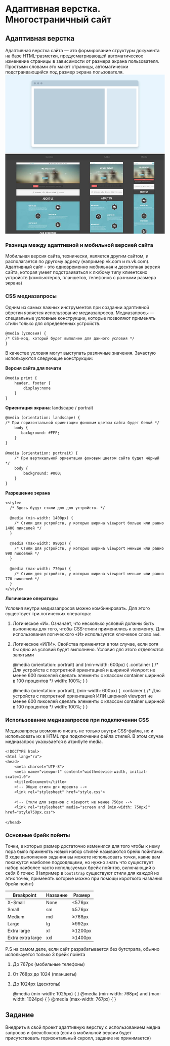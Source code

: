 # Адаптивная верстка. Многостраничный сайт

## Адаптивная верстка

Адаптивная верстка сайта — это формирование структуры документа на базе HTML-разметки, предусматривающей автоматическое
изменение страницы в зависимости от размера экрана пользователя. Простыми словами это макет страницы, автоматически
подстраивающийся под размер экрана пользователя.
![](assets/adaptive.gif)
![](assets/responsive_layout.jpg)

### Разница между адаптивной и мобильной версией сайта

Мобильная версия сайта, технически, является другим сайтом, и располагается по другому адресу (например vk.com и
m.vk.com). Адаптивный сайт - это одновременно мобильная и десктопная версия сайта, которая умеет подстраиваться к любому
типу клиентских устройств (компьютеров, планшетов, телефонов с разными размера экрана)

### CSS медиазапросы

Одним из самых важных инструментов при создании адаптивной вёрстки является использование медиазапросов. Медиазапросы —
специальные условные конструкции, которые позволяют применять стили только для определённых устройств.

    @media (условия) {
    /* CSS-код, который будет выполнен для данного условия */
    }

В качестве условия могут выступать различные значения. Зачастую используются следующие конструкции:

**Версия сайта для печати**

    @media print {
        header, footer {
            display:none
        }
    }

**Ориентация экрана**: landscape / portrait

    @media (orientation: landscape) {
    /* При горизонтальной ориентации фоновым цветом сайта будет белый */
        body {
           background: #FFF;
        }
    }
        
    @media (orientation: portrait) {
        /* При вертикальной ориентации фоновым цветом сайта будет чёрный */
        body {
            background: #000;
        }
    }

**Разрешение экрана**

    <style>
      /* Здесь будут стили для для устройств. */

      @media (min-width: 1400px) {
        /* Стили для устройств, у которых ширина viewport больше или равно 1400 пикселей */
      }
 
      @media (max-width: 990px) {
        /* Стили для устройств, у которых ширина viewport меньше или равно 990 пикселей */
      }
    
      @media (max-width: 770px) {
        /* Стили для устройств, у которых ширина viewport меньше или равно 770 пикселей */
      }
    </style>

**Логические операторы**

Условия внутри медиазапросов можно комбинировать. Для этого существует три логических оператора:

1. Логическое «И». Означает, что несколько условий должны быть выполнены для того, чтобы CSS-стили применились к
   элементу. Для использования логического «И» используется ключевое слово `and`.
2. Логическое «ИЛИ». Свойства применятся в том случае, если хотя бы одно из условий будет выполнено. Условия для этого
   отделяются запятыми


      @media (orientation: portrait) and (min-width: 600px) {
         .container { /* Для устройств с портретной ориентацией и
         шириной viewport не менее 600 пикселей сделать элементы с классом container шириной в 100 процентов */ 
            width: 100%;
         }
      }
   
      @media (orientation: portrait), (min-width: 600px) {
         .container { /* Для устройств с портретной ориентацией ИЛИ
         шириной viewport не менее 600 пикселей сделать элементы с классом container шириной в 100 процентов */
            width: 100%;
         }
      }

### Использование медиазапросов при подключении CSS

Медиазапросы возможно писать не только внутри CSS-файла, но и использовать их в HTML при подключении файла стилей. В
этом случае медиазапрос указывается в атрибуте media.

    <!DOCTYPE html>
    <html lang="ru">
    <head>
        <meta charset="UTF-8">
        <meta name="viewport" content="width=device-width, initial-scale=1.0">
        <title>Document</title>
        <!-- Общие стили для проекта -->
        <link rel="stylesheet" href="style.css">
    
        <!-- Стили для экранов с viewport не менее 750px -->
        <link rel="stylesheet" media="screen and (min-width: 750px)" href="style750px.css">
    
    </head>

### Основные брейк пойнты

Точки, в которых размер достаточно изменился для того чтобы к нему пора было применять новый набор стилей называются
брейк пойнтами. В ходе выполнения задания вы можете использовать точки, какие вам покажутся наиболее подходящими, но
нужно знать что существует набор наиболее часто используемых брейк пойнтов, включающий в себя 6 точек:
(Например в `bootstrap` существуют стили для каждой из этих точек, применять которые можно при помощи короткого названия
брейк пойнт)

| Breakpoint      | Название | Размер |
| ----------- | ----------- | -----------  |
|X-Small    | None    | <576px |
|Small    |sm    | ≥576px |
|Medium    | md    | ≥768px |
|Large    |lg    | ≥992px |
|Extra large    | xl    | ≥1200px |
|Extra extra large    | xxl    |≥1400px|

P.S на самом деле, если сайт разрабатывается без бутстрапа, обычно используется только 3 брейк пойнта

1. До 767px (мобильные телефоны)
2. От 768px до 1024 (планшеты)
3. До 1024px (десктопы)


      @media (min-width: 1025px) { }
      @media (min-width: 768px) and (max-width: 1024px)  { }
      @media (max-width: 767px) { }

## Задание

Внедрить в свой проект адаптивную верстку с использованием медиа запросов и флексбоксов
(если в мобильной версии будет присутствовать горизонтальный скролл, задание не принимается)
